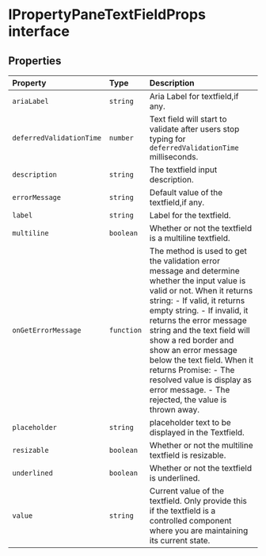 # IPropertyPaneTextFieldProps interface










## Properties

| Property	   | Type	| Description|
|:-------------|:-------|:-----------|
|`ariaLabel`      | `string` | Aria Label for textfield,if any. |
|`deferredValidationTime`      | `number` | Text field will start to validate after users stop typing for `deferredValidationTime` milliseconds. |
|`description`      | `string` | The textfield input description. |
|`errorMessage`      | `string` | Default value of the textfield,if any. |
|`label`      | `string` | Label for the textfield. |
|`multiline`      | `boolean` | Whether or not the textfield is a multiline textfield. |
|`onGetErrorMessage`      | `function` | The method is used to get the validation error message and determine whether the input value is valid or not.    When it returns string:  - If valid, it returns empty string.  - If invalid, it returns the error message string and the text field will  show a red border and show an error message below the text field.    When it returns Promise<string>:  - The resolved value is display as error message.  - The rejected, the value is thrown away.   |
|`placeholder`      | `string` | placeholder text to be displayed in the Textfield. |
|`resizable`      | `boolean` | Whether or not the multiline textfield is resizable. |
|`underlined`      | `boolean` | Whether or not the textfield is underlined. |
|`value`      | `string` | Current value of the textfield. Only provide this if the textfield is a controlled component where you  are maintaining its current state. |





